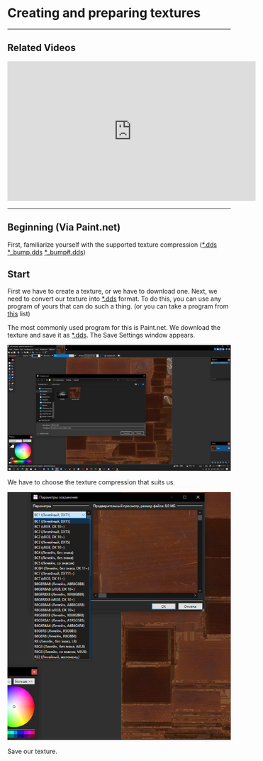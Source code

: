 # Creating and preparing textures

___

## Related Videos

<iframe width="560" height="315" src="https://www.youtube.com/embed/HwTYYH5zLjo?start=418" title="YouTube video player" frameborder="0" allow="accelerometer; autoplay; clipboard-write; encrypted-media; gyroscope; picture-in-picture; web-share" allowfullscreen></iframe>

___

## Beginning (Via Paint.net)

First, familiarize yourself with the supported texture compression ([*.dds](../../references/file-formats/textures/dds.md) [*_bump.dds](../../references/file-formats/textures/bump.md) [*_bump#.dds](../../references/file-formats/textures/bump_hash.md))

## Start

First we have to create a texture, or we have to download one.
Next, we need to convert our texture into [*.dds](../../references/file-formats/textures/dds.md) format.
To do this, you can use any program of yours that can do such a thing. (or you can take a program from [this](../../modding-tools/README.md) list)

The most commonly used program for this is Paint.net. We download the texture and save it as [*.dds](../../references/file-formats/textures/dds.md).
The Save Settings window appears.

![save-texture](assets/images/save-texture.png)

We have to choose the texture compression that suits us.

![select-compressions](assets/images/compressions.png)

Save our texture.
